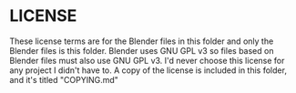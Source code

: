 # LICENSE
These license terms are for the Blender files in this folder and only the Blender
files is this folder. Blender uses GNU GPL v3 so files based on Blender
files must also use GNU GPL v3. I'd never choose this license for any project
I didn't have to. A copy of the license is included in this folder, and it's
titled "COPYING.md"